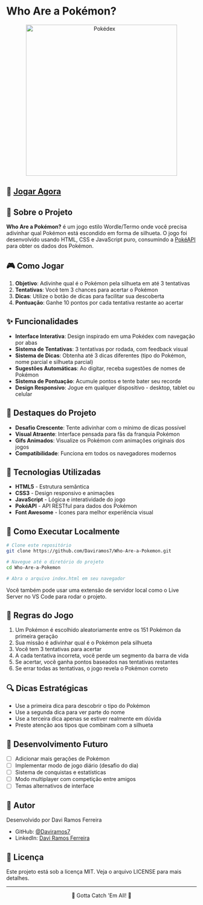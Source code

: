 # Who Are a Pokémon?

<div align="center">
  <img src="code/img/Who are a pokémon Print.png" alt="Pokédex" width="400">
</div>

## 📱 [Jogar Agora](https://daviramos7.github.io/Who-Are-a-Pokemon/)

## 📖 Sobre o Projeto

**Who Are a Pokémon?** é um jogo estilo Wordle/Termo onde você precisa adivinhar qual Pokémon está escondido em forma de silhueta. O jogo foi desenvolvido usando HTML, CSS e JavaScript puro, consumindo a [PokéAPI](https://pokeapi.co/) para obter os dados dos Pokémon.

## 🎮 Como Jogar

1. **Objetivo**: Adivinhe qual é o Pokémon pela silhueta em até 3 tentativas
2. **Tentativas**: Você tem 3 chances para acertar o Pokémon
3. **Dicas**: Utilize o botão de dicas para facilitar sua descoberta
4. **Pontuação**: Ganhe 10 pontos por cada tentativa restante ao acertar

## ✨ Funcionalidades

- **Interface Interativa**: Design inspirado em uma Pokédex com navegação por abas
- **Sistema de Tentativas**: 3 tentativas por rodada, com feedback visual
- **Sistema de Dicas**: Obtenha até 3 dicas diferentes (tipo do Pokémon, nome parcial e silhueta parcial)
- **Sugestões Automáticas**: Ao digitar, receba sugestões de nomes de Pokémon
- **Sistema de Pontuação**: Acumule pontos e tente bater seu recorde
- **Design Responsivo**: Jogue em qualquer dispositivo - desktop, tablet ou celular

## 🌟 Destaques do Projeto

- **Desafio Crescente**: Tente adivinhar com o mínimo de dicas possível
- **Visual Atraente**: Interface pensada para fãs da franquia Pokémon
- **Gifs Animados**: Visualize os Pokémon com animações originais dos jogos
- **Compatibilidade**: Funciona em todos os navegadores modernos

## 🔧 Tecnologias Utilizadas

- **HTML5** - Estrutura semântica
- **CSS3** - Design responsivo e animações
- **JavaScript** - Lógica e interatividade do jogo
- **PokéAPI** - API RESTful para dados dos Pokémon
- **Font Awesome** - Ícones para melhor experiência visual

## 🚀 Como Executar Localmente

```bash
# Clone este repositório
git clone https://github.com/Daviramos7/Who-Are-a-Pokemon.git

# Navegue até o diretório do projeto
cd Who-Are-a-Pokemon

# Abra o arquivo index.html em seu navegador
```

Você também pode usar uma extensão de servidor local como o Live Server no VS Code para rodar o projeto.

## 📜 Regras do Jogo

1. Um Pokémon é escolhido aleatoriamente entre os 151 Pokémon da primeira geração
2. Sua missão é adivinhar qual é o Pokémon pela silhueta
3. Você tem 3 tentativas para acertar
4. A cada tentativa incorreta, você perde um segmento da barra de vida
5. Se acertar, você ganha pontos baseados nas tentativas restantes
6. Se errar todas as tentativas, o jogo revela o Pokémon correto

## 🔍 Dicas Estratégicas

- Use a primeira dica para descobrir o tipo do Pokémon
- Use a segunda dica para ver parte do nome
- Use a terceira dica apenas se estiver realmente em dúvida
- Preste atenção aos tipos que combinam com a silhueta

## 🧠 Desenvolvimento Futuro

- [ ] Adicionar mais gerações de Pokémon
- [ ] Implementar modo de jogo diário (desafio do dia)
- [ ] Sistema de conquistas e estatísticas
- [ ] Modo multiplayer com competição entre amigos
- [ ] Temas alternativos de interface

## 👤 Autor

Desenvolvido por Davi Ramos Ferreira

- GitHub: [@Daviramos7](https://github.com/Daviramos7)
- LinkedIn: [Davi Ramos Ferreira](https://www.linkedin.com/in/davi-ramos-ferreira-325354294/)

## 📝 Licença

Este projeto está sob a licença MIT. Veja o arquivo LICENSE para mais detalhes.

---

<div align="center">
  <p>🔴 Gotta Catch 'Em All! 🔴</p>
</div> 